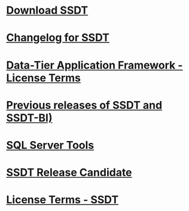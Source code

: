 # [Download SSDT](download-sql-server-data-tools-ssdt.md)
# [Changelog for SSDT](changelog-for-sql-server-data-tools-ssdt.md)
# [Data-Tier Application Framework - License Terms](data-tier-application-framework-license-terms.md)
# [Previous releases of SSDT and SSDT-BI)](previous-releases-of-sql-server-data-tools-ssdt-and-ssdt-bi.md)
# [SQL Server Tools](sql-server-tools.md)
# [SSDT Release Candidate](sql-server-data-tools-ssdt-release-candidate.md)
# [License Terms - SSDT](sql-server-data-tools-license-terms.md)
